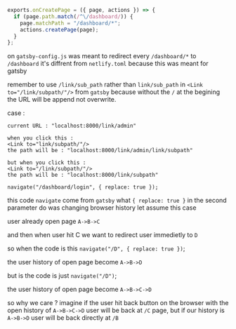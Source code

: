 ```js
exports.onCreatePage = ({ page, actions }) => {
  if (page.path.match(/^\/dashboard/)) {
    page.matchPath = "/dashboard/*";
    actions.createPage(page);
  }
};
```

on `gatsby-config.js` was meant to redirect every `/dashboard/*` to `/dashboard` it's diffrent from `netlify.toml` because this was meant for gatsby

remember to use `/link/sub_path` rather than `link/sub_path` in `<Link to="/link/subpath/"/>` from `gatsby` because without the `/` at the begining the URL will be append not overwrite.

case :

```
current URL : "localhost:8000/link/admin"

when you click this :
<Link to="link/subpath/"/>
the path will be : "localhost:8000/link/admin/link/subpath"

but when you click this :
<Link to="/link/subpath/"/>
the path will be : "localhost:8000/link/subpath"
```

```
navigate("/dashboard/login", { replace: true });
```

this code `navigate` come from `gatsby` what `{ replace: true }` in the second parameter do was changing browser history let assume this case

user already open page `A->B->C`

and then when user hit C we want to redirect user immedietly to `D`

so when the code is this `navigate("/D", { replace: true })`;

the user history of open page become `A->B->D`

but is the code is just `navigate("/D")`;

the user history of open page become `A->B->C->D`

so why we care ? imagine if the user hit back button on the browser with the open history of `A->B->C->D` user will be back at `/C` page, but if our history is `A->B->D` user will be back directly at `/B`
